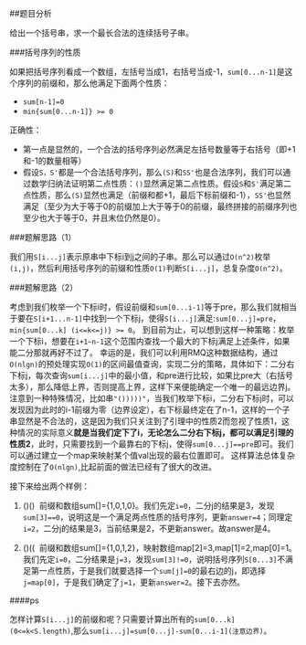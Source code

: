 ##题目分析

给出一个括号串，求一个最长合法的连续括号子串。

###括号序列的性质

如果把括号序列看成一个数组，左括号当成1，右括号当成-1，`sum[0...n-1]`是这个序列的前缀和，那么他满足下面两个性质：

+ `sum[n-1]=0`
+ `min{sum[0...n-1]} >= 0`

正确性：

+ 第一点是显然的，一个合法的括号序列必然满足左括号数量等于右括号（即+1和-1的数量相等）
+ 假设`S，S'`都是一个合法括号序列，那么`(S)`和`SS'`也是合法序列，我们可以通过数学归纳法证明第二点性质：`()`显然满足第二点性质。假设`S`和`S'`满足第二点性质，那么`(S)`显然也满足（前缀和都+1，最后下标前缀和-1），`SS'`也显然满足（至少为大于等于0的前缀加上大于等于0的前缀，最终拼接的前缀序列也至少也大于等于0，并且末位仍然是0）。

###题解思路（1）

我们用`S[i...j]`表示原串中下标i到j之间的子串。那么可以通过`O(n^2)`枚举`(i,j)`，然后利用括号序列的前缀和性质`O(1)`判断`S[i...j]`，总复杂度`O(n^2)`。

###题解思路（2）

考虑到我们枚举一个下标i时，假设前缀和`sum[0...i-1]`等于pre，那么我们就相当于要在`S[i+1...n-1]`中找到一个下标j，使得`S[i...j]`满足:`sum[0...j]=pre`，`min{sum[0...k] (i<=k<=j)} >= 0`。
到目前为止，可以想到这样一种策略：枚举一个下标i，想要在`i+1~n-1`这个范围内查找一个最大的下标j满足上述条件，如果能二分那就再好不过了。
幸运的是，我们可以利用RMQ这种数据结构，通过`O(nlgn)`的预处理实现`O(1)`的区间最值查询，实现二分的策略，具体如下：二分右下标j，每次查询`sum[i...j]`中的最小值，和pre进行比较，如果比pre大（右括号太多），那么降低上界，否则提高上界，这样下来便能确定一个唯一的最远边界j。
注意到一种特殊情况，比如串`"()))))"`，当我们枚举下标i，二分右下标j时，可以发现因为此时的i-1前缀为零（边界设定），右下标最终定在了n-1，这样的一个子串显然是不合法的，这是因为我们只关注到了引理中的性质2而忽视了性质1，这种情况的实际意义**就是当我们定下了i，无论怎么二分右下标j，都可以满足引理的性质2**，此时，只需要找到一个最靠右的下标j，使得`sum[0...j]==pre`即可。我们可以通过建立一个map来映射某个值val出现的最右位置即可。
这样算法总体复杂度控制在了`O(nlgn)`,比起前面的做法已经有了很大的改进。

接下来给出两个样例：

1. ()()
  前缀和数组sum[]={1,0,1,0}。我们先定`i=0`，二分j的结果是3，发现`sum[3]==0`，说明这是一个满足两点性质的括号序列，更新`answer=4`；同理定`i=2`，二分j的结果是3，当前结果是2，不更新answer。故answer是4。
  
2. ()((
  前缀和数组sum[]={1,0,1,2}，映射数组map[2]=3,map[1]=2,map[0]=1。我们先定`i=0`，二分结果是`j=3`，发现`sum[3]!=0`，说明括号序列`S[0...3]`不满足第一点性质，于是我们就要选择一个`sum[j]=0`的最右边的j，即选择`j=map[0]`，于是我们确定了`j=1`，更新`answer=2`。接下去亦然。
  
####ps

怎样计算`S[i...j]`的前缀和呢？只需要计算出所有的`sum[0...k] (0<=k<S.length)`,那么`sum[i...j]=sum[0...j]-sum[0...i-1](注意边界)`。

